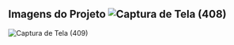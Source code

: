 Imagens do Projeto
![Captura de Tela (408)](https://github.com/DabiLiam/ConversorMp3/assets/130109019/40cd108c-58b6-4348-9d72-49f9770f6f79)
-
![Captura de Tela (409)](https://github.com/DabiLiam/Smart-Notes/assets/130109019/7719ddb5-534d-4f87-92aa-4e5aeb8eeaa4)
